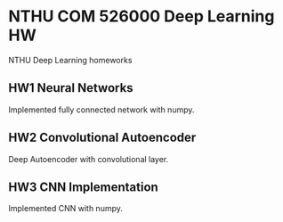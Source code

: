 # NTHU COM 526000 Deep Learning HW
 NTHU Deep Learning homeworks
## HW1 Neural Networks
 Implemented fully connected network with numpy.

## HW2 Convolutional Autoencoder
 Deep Autoencoder with convolutional layer.
 
## HW3 CNN Implementation
 Implemented CNN with numpy.
